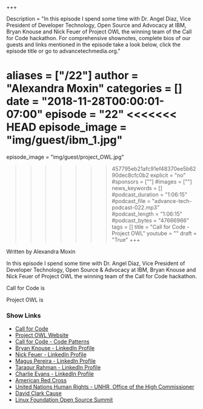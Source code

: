 +++

Description = "In this episode I spend some time with Dr. Angel Diaz, Vice President of Developer Technology, Open Source and Advocacy at IBM, Bryan Knouse and Nick Feuer of Project OWL the winning team of the Call for Code hackathon. For comprehensive shownotes, complete bios of our guests and links mentioned in the episode take a look below, click the episode title or go to advancetechmedia.org."

aliases = ["/22"]
author = "Alexandra Moxin"
categories = []
date = "2018-11-28T00:00:01-07:00"
episode = "22"
<<<<<<< HEAD
episode_image = "img/guest/ibm_1.jpg"
=======
episode_image = "img/guest/project_OWL.jpg"
>>>>>>> 457795eb21afc91ef48370ee5b6290dec8cfc0b2
explicit = "no"
#sponsors = [""]
#images = [""]
news_keywords = []
#podcast_duration = "1:06:15"
#podcast_file = "advance-tech-podcast-022.mp3"
#podcast_length = "1:06:15"
#podcast_bytes = "47666966"
tags = []
title = "Call for Code - Project OWL"
youtube = ""
draft = "True"
+++

Written by Alexandra Moxin

In this episode I spend some time with Dr. Angel Diaz, Vice President of Developer Technology, Open Source & Advocacy at IBM, Bryan Knouse and Nick Feuer of Project OWL the winning team of the Call for Code hackathon.

Call for Code is

Project OWL is



### Show Links

* [Call for Code](https://callforcode.org/)
* [Project OWL Website](http://www.project-owl.com/)
* [Call for Code - Code Patterns](https://developer.ibm.com/callforcode/)
* [Bryan Knouse - LinkedIn Profile](https://www.linkedin.com/in/bryan-knouse/)
* [Nick Feuer - LinkedIn Profile](https://www.linkedin.com/in/nick-feuer-52823241/)
* [Magus Pereira - LinkedIn Profile](https://www.linkedin.com/in/magusta/)
* [Taraqur Rahman - LinkedIn Profile](https://www.linkedin.com/in/tqrahman/)
* [Charlie Evans - LinkedIn Profile](https://www.linkedin.com/in/charlieevans/)
* [American Red Cross](https://www.redcross.org/)
* [United Nations Human Rights - UNHR, Office of the High Commissioner](https://www.ohchr.org/EN/pages/home.aspx)
* [David Clark Cause](https://davidclarkcause.com/)
* [Linux Foundation Open Source Summit](https://events.linuxfoundation.org/events/open-source-summit-north-america-2018/)












